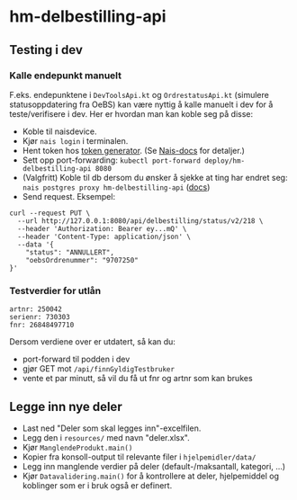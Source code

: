 # hm-delbestilling-api

## Testing i dev

### Kalle endepunkt manuelt
F.eks. endepunktene i `DevToolsApi.kt` og `OrdrestatusApi.kt` (simulere statusoppdatering fra OeBS) 
kan være nyttig å kalle manuelt i dev for å teste/verifisere i dev. Her er hvordan man kan koble seg på disse:
- Koble til naisdevice.
- Kjør `nais login` i terminalen.
- Hent token hos [token generator](https://azure-token-generator.intern.dev.nav.no/api/obo?aud=dev-gcp:teamdigihot:hm-delbestilling-api). (Se [Nais-docs](https://docs.nais.io/auth/entra-id/how-to/generate/) for detaljer.)
- Sett opp port-forwarding: `kubectl port-forward deploy/hm-delbestilling-api 8080`
- (Valgfritt) Koble til db dersom du ønsker å sjekke at ting har endret seg: `nais postgres proxy hm-delbestilling-api` ([docs](https://docs.nais.io/operate/cli/reference/postgres/))
- Send request. Eksempel:
```text
curl --request PUT \
  --url http://127.0.0.1:8080/api/delbestilling/status/v2/218 \
  --header 'Authorization: Bearer ey...mQ' \
  --header 'Content-Type: application/json' \
  --data '{
	"status": "ANNULLERT",
	"oebsOrdrenummer": "9707250"
}'
```

### Testverdier for utlån
```
artnr: 250042
serienr: 730303
fnr: 26848497710
```

Dersom verdiene over er utdatert, så kan du:
- port-forward til podden i dev
- gjør GET mot `/api/finnGyldigTestbruker`
- vente et par minutt, så vil du få ut fnr og artnr som kan brukes

## Legge inn nye deler
- Last ned "Deler som skal legges inn"-excelfilen. 
- Legg den i `resources/` med navn "deler.xlsx".
- Kjør `ManglendeProdukt.main()`
- Kopier fra konsoll-output til relevante filer i `hjelpemidler/data/`
- Legg inn manglende verdier på deler (default-/maksantall, kategori, ...)
- Kjør `Datavalidering.main()` for å kontrollere at deler, hjelpemiddel og koblinger som er i bruk også er definert. 